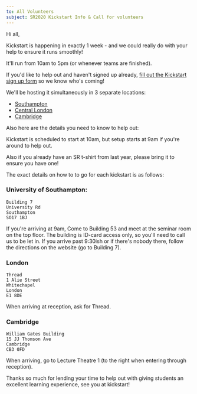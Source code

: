 ```yaml
---
to: All Volunteers
subject: SR2020 Kickstart Info & Call for volunteers
---
```


Hi all,

Kickstart is happening in exactly 1 week - and we could really do with your help to ensure it runs smoothly!

It'll run from 10am to 5pm (or whenever teams are finished).

If you'd like to help out and haven't signed up already, [fill out the Kickstart sign up form](https://forms.gle/1CPgReTxhCGn6rcx6) so we know who's coming!

We'll be hosting it simultaneously in 3 separate locations:

 - [Southampton](https://studentrobotics.org/events/sr2020/southampton-kickstart/)
 - [Central London](https://studentrobotics.org/events/sr2020/london-kickstart/)
 - [Cambridge](https://studentrobotics.org/events/sr2020/cambridge-kickstart/)

Also here are the details you need to know to help out:

Kickstart is scheduled to start at 10am, but setup starts at 9am if you're around to help out.

Also if you already have an SR t-shirt from last year, please bring it to ensure you have one!

The exact details on how to to go for each kickstart is as follows:

### University of Southampton:
    Building 7
    University Rd
    Southampton
    SO17 1BJ
If you're arriving at 9am, Come to Building 53 and meet at the seminar room on the top floor. The building is ID-card access only, so you'll need to call us to be let in. If you arrive past 9:30ish or if there's nobody there, follow the directions on the website (go to Building 7).

### London
    Thread
    1 Alie Street
    Whitechapel
    London
    E1 8DE

When arriving at reception, ask for Thread.

### Cambridge
    William Gates Building
    15 JJ Thomson Ave
    Cambridge
    CB3 0FD

When arriving, go to Lecture Theatre 1 (to the right when entering through reception).

Thanks so much for lending your time to help out with giving students an excellent learning experience, see you at kickstart!
